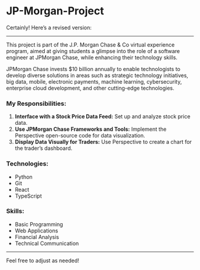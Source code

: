 # JP-Morgan-Project
Certainly! Here’s a revised version:

---

This project is part of the J.P. Morgan Chase & Co virtual experience program, aimed at giving students a glimpse into the role of a software engineer at JPMorgan Chase, while enhancing their technology skills.

JPMorgan Chase invests $10 billion annually to enable technologists to develop diverse solutions in areas such as strategic technology initiatives, big data, mobile, electronic payments, machine learning, cybersecurity, enterprise cloud development, and other cutting-edge technologies.

### My Responsibilities:

1. **Interface with a Stock Price Data Feed:** Set up and analyze stock price data.
2. **Use JPMorgan Chase Frameworks and Tools:** Implement the Perspective open-source code for data visualization.
3. **Display Data Visually for Traders:** Use Perspective to create a chart for the trader’s dashboard.

### Technologies:
- Python
- Git
- React
- TypeScript

### Skills:
- Basic Programming
- Web Applications
- Financial Analysis
- Technical Communication

---

Feel free to adjust as needed!
